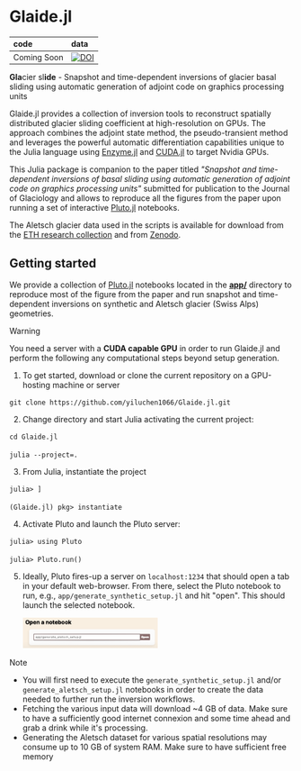 # Glaide.jl
| code | data |
| :--- | :--- |
| Coming Soon | [![DOI](https://zenodo.org/badge/DOI/10.5281/zenodo.13133070.svg)](https://doi.org/10.5281/zenodo.13133070) |

**Gla**cier sl**ide** - Snapshot and time-dependent inversions of glacier basal sliding using automatic generation of adjoint code on graphics processing units

Glaide.jl provides a collection of inversion tools to reconstruct spatially distributed glacier sliding coefficient at high-resolution on GPUs. The approach combines the adjoint state method, the pseudo-transient method and leverages the powerful automatic differentiation capabilities unique to the Julia language using [Enzyme.jl](https://github.com/EnzymeAD/Enzyme.jl) and [CUDA.jl](https://github.com/JuliaGPU/CUDA.jl) to target Nvidia GPUs.

This Julia package is companion to the paper titled _"Snapshot and time-dependent inversions of basal sliding using automatic generation of adjoint code on graphics processing units"_ submitted for publication to the Journal of Glaciology and allows to reproduce all the figures from the paper upon running a set of interactive [Pluto.jl](https://plutojl.org) notebooks.

The Aletsch glacier data used in the scripts is available for download from the [ETH research collection](https://www.research-collection.ethz.ch) and from [Zenodo](https://doi.org/10.5281/zenodo.13133070).

## Getting started
We provide a collection of [Pluto.jl](https://plutojl.org) notebooks located in the [**app/**](./app/) directory to reproduce most of the figure from the paper and run snapshot and time-dependent inversions on synthetic and Aletsch glacier (Swiss Alps) geometries.

> [!WARNING]
> You need a server with a **CUDA capable GPU** in order to run Glaide.jl and perform the following any computational steps beyond setup generation.

1. To get started, download or clone the current repository on a GPU-hosting machine or server
```
git clone https://github.com/yiluchen1066/Glaide.jl.git
```

2. Change directory and start Julia activating the current project:
```
cd Glaide.jl

julia --project=.
```

3. From Julia, instantiate the project
```julia-repl
julia> ]

(Glaide.jl) pkg> instantiate
```

4. Activate Pluto and launch the Pluto server:
```julia-repl
julia> using Pluto

julia> Pluto.run()
```

5. Ideally, Pluto fires-up a server on `localhost:1234` that should open a tab in your default web-browser. From there, select the Pluto notebook to run, e.g., `app/generate_synthetic_setup.jl` and hit "open". This should launch the selected notebook.

    <img src="Glaide.jl/assets/pluto_ui.png" width=50%/>

> [!NOTE]
> - You will first need to execute the `generate_synthetic_setup.jl` and/or `generate_aletsch_setup.jl` notebooks in order to create the data needed to further run the inversion workflows.
> - Fetching the various input data will download ~4 GB of data. Make sure to have a sufficiently good internet connexion and some time ahead and grab a drink while it's processing.
> - Generating the Aletsch dataset for various spatial resolutions may consume up to 10 GB of system RAM. Make sure to have sufficient free memory

